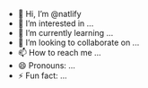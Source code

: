 - 👋 Hi, I’m @natlify
- 👀 I’m interested in ...
- 🌱 I’m currently learning ...
- 💞️ I’m looking to collaborate on ...
- 📫 How to reach me ...
- 😄 Pronouns: ...
- ⚡ Fun fact: ...

<!---
natlify/natlify is a ✨ special ✨ repository because its `README.md` (this file) appears on your GitHub profile.
You can click the Preview link to take a look at your changes.
--->

